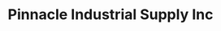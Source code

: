 ---
title: "Pinnacle Industrial Supply Inc"
url: /san-diego/pinnacle-industrial-supply-inc/
shop: trade
---